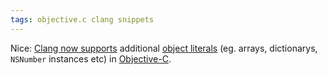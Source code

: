 ```yaml
---
tags: objective.c clang snippets
---
```


Nice: [Clang now supports](http://llvm.org/releases/3.1/docs/ClangReleaseNotes.html) additional [object literals](http://clang.llvm.org/docs/ObjectiveCLiterals.html) (eg. arrays, dictionarys, `NSNumber` instances etc) in [Objective-C](/wiki/Objective-C).
